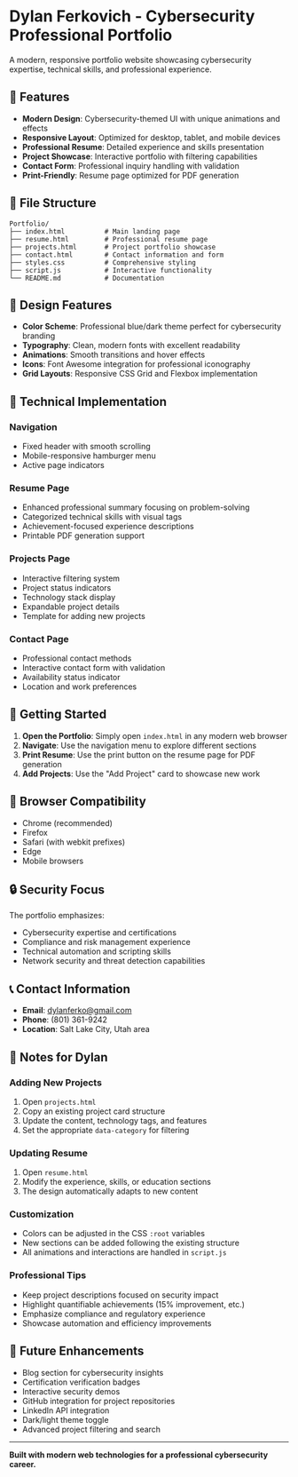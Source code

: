 # Dylan Ferkovich - Cybersecurity Professional Portfolio

A modern, responsive portfolio website showcasing cybersecurity expertise, technical skills, and professional experience.

## 🚀 Features

- **Modern Design**: Cybersecurity-themed UI with unique animations and effects
- **Responsive Layout**: Optimized for desktop, tablet, and mobile devices
- **Professional Resume**: Detailed experience and skills presentation
- **Project Showcase**: Interactive portfolio with filtering capabilities
- **Contact Form**: Professional inquiry handling with validation
- **Print-Friendly**: Resume page optimized for PDF generation

## 📁 File Structure

```
Portfolio/
├── index.html          # Main landing page
├── resume.html         # Professional resume page
├── projects.html       # Project portfolio showcase
├── contact.html        # Contact information and form
├── styles.css          # Comprehensive styling
├── script.js           # Interactive functionality
└── README.md           # Documentation
```

## 🎨 Design Features

- **Color Scheme**: Professional blue/dark theme perfect for cybersecurity branding
- **Typography**: Clean, modern fonts with excellent readability
- **Animations**: Smooth transitions and hover effects
- **Icons**: Font Awesome integration for professional iconography
- **Grid Layouts**: Responsive CSS Grid and Flexbox implementation

## 🔧 Technical Implementation

### Navigation
- Fixed header with smooth scrolling
- Mobile-responsive hamburger menu
- Active page indicators

### Resume Page
- Enhanced professional summary focusing on problem-solving
- Categorized technical skills with visual tags
- Achievement-focused experience descriptions
- Printable PDF generation support

### Projects Page
- Interactive filtering system
- Project status indicators
- Technology stack display
- Expandable project details
- Template for adding new projects

### Contact Page
- Professional contact methods
- Interactive contact form with validation
- Availability status indicator
- Location and work preferences

## 🚀 Getting Started

1. **Open the Portfolio**: Simply open `index.html` in any modern web browser
2. **Navigate**: Use the navigation menu to explore different sections
3. **Print Resume**: Use the print button on the resume page for PDF generation
4. **Add Projects**: Use the "Add Project" card to showcase new work

## 📱 Browser Compatibility

- Chrome (recommended)
- Firefox
- Safari (with webkit prefixes)
- Edge
- Mobile browsers

## 🔒 Security Focus

The portfolio emphasizes:
- Cybersecurity expertise and certifications
- Compliance and risk management experience
- Technical automation and scripting skills
- Network security and threat detection capabilities

## 📞 Contact Information

- **Email**: dylanferko@gmail.com
- **Phone**: (801) 361-9242
- **Location**: Salt Lake City, Utah area

## 📝 Notes for Dylan

### Adding New Projects
1. Open `projects.html`
2. Copy an existing project card structure
3. Update the content, technology tags, and features
4. Set the appropriate `data-category` for filtering

### Updating Resume
1. Open `resume.html` 
2. Modify the experience, skills, or education sections
3. The design automatically adapts to new content

### Customization
- Colors can be adjusted in the CSS `:root` variables
- New sections can be added following the existing structure
- All animations and interactions are handled in `script.js`

### Professional Tips
- Keep project descriptions focused on security impact
- Highlight quantifiable achievements (15% improvement, etc.)
- Emphasize compliance and regulatory experience
- Showcase automation and efficiency improvements

## 🔄 Future Enhancements

- Blog section for cybersecurity insights
- Certification verification badges
- Interactive security demos
- GitHub integration for project repositories
- LinkedIn API integration
- Dark/light theme toggle
- Advanced project filtering and search

---

**Built with modern web technologies for a professional cybersecurity career.**